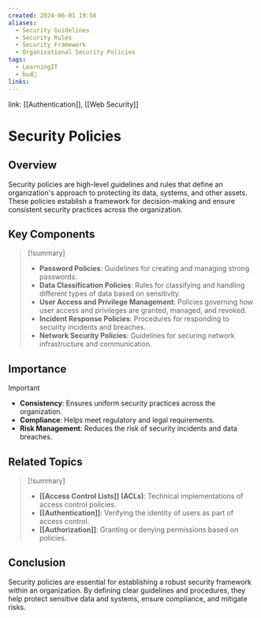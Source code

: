 ```yaml
---
created: 2024-06-01 19:56
aliases:
  - Security Guidelines
  - Security Rules
  - Security Framework
  - Organizational Security Policies
tags:
  - LearningIT
  - bud🌿
links:
---
```


link: [[Authentication]], [[Web Security]]

# Security Policies


## Overview

Security policies are high-level guidelines and rules that define an organization's approach to protecting its data, systems, and other assets. These policies establish a framework for decision-making and ensure consistent security practices across the organization.

## Key Components

> [!summary]
> 
> - **Password Policies**: Guidelines for creating and managing strong passwords.
> - **Data Classification Policies**: Rules for classifying and handling different types of data based on sensitivity.
> - **User Access and Privilege Management**: Policies governing how user access and privileges are granted, managed, and revoked.
> - **Incident Response Policies**: Procedures for responding to security incidents and breaches.
> - **Network Security Policies**: Guidelines for securing network infrastructure and communication.

## Importance

> [!important]
> 
> - **Consistency**: Ensures uniform security practices across the organization.
> - **Compliance**: Helps meet regulatory and legal requirements.
> - **Risk Management**: Reduces the risk of security incidents and data breaches.


## Related Topics

> [!summary]
> 
> - **[[Access Control Lists]] (ACLs)**: Technical implementations of access control policies.
> - **[[Authentication]]**: Verifying the identity of users as part of access control.
> - **[[Authorization]]**: Granting or denying permissions based on policies.

## Conclusion

Security policies are essential for establishing a robust security framework within an organization. By defining clear guidelines and procedures, they help protect sensitive data and systems, ensure compliance, and mitigate risks.

